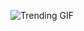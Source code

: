![Trending GIF](https://media3.giphy.com/media/v1.Y2lkPThiYjIxNzcyZnF0YzVyYXc5bWMwMDNiYnZlOTRsNnFvaTl5MjlveXlyd2tuOTVpayZlcD12MV9naWZzX3NlYXJjaCZjdD1n/CTX0ivSQbI78A/giphy.gif)
